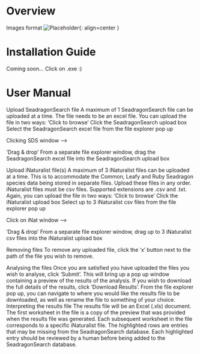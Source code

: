 # Overview

Images format
![Placeholder](https://dummyimage.com/600x400/f5f5f5/aaaaaa&text=–%20Image%20–){: align=center }

# Installation Guide

Coming soon…
Click on .exe :)

# User Manual

Upload SeadragonSearch file
A maximum of 1 SeadragonSearch file can be uploaded at a time. The file needs to be an excel file.
You can upload the file in two ways:
‘Click to browse’
Click the SeadragonSearch upload box
Select the SeadragonSearch excel file from the file explorer pop up





Clicking  SDS window  —-> 


‘Drag & drop’
From a separate file explorer window, drag the SeadragonSearch excel file into the SeadragonSearch upload box


Upload iNaturalist file(s)
A maximum of 3 iNaturalist files can be uploaded at a time. This is to accommodate the Common, Leafy and Ruby Seadragon species data being stored in separate files. Upload these files in any order. iNaturalist files must be csv files. Supported extensions are .csv and .txt.
Again, you can upload the file in two ways:
‘Click to browse’
Click the iNaturalist upload box
Select up to 3 iNaturalist csv files from the file explorer pop up
		







Click on iNat window —->






‘Drag & drop’
From a separate file explorer window, drag up to 3 iNaturalist csv files into the iNaturalist upload box

Removing files
To remove any uploaded file, click the ‘x’ button next to the path of the file you wish to remove.



Analysing the files
Once you are satisfied you have uploaded the files you wish to analyse, click ‘Submit’.
This will bring up a pop up window containing a preview of the results of the analysis.
If you wish to download the full details of the results, click ‘Download Results’. From the file explorer pop up, you can navigate to where you would like the results file to be downloaded, as well as rename the file to something of your choice. 
Interpreting the results file
The results file will be an Excel (.xls) document. The first worksheet in the file is a copy of the preview that was provided when the results file was generated. Each subsequent worksheet in the file corresponds to a specific iNaturalist file. The highlighted rows are entries that may be missing from the SeadragonSearch database. Each highlighted entry should be reviewed by a human before being added to the SeadragonSearch database.




